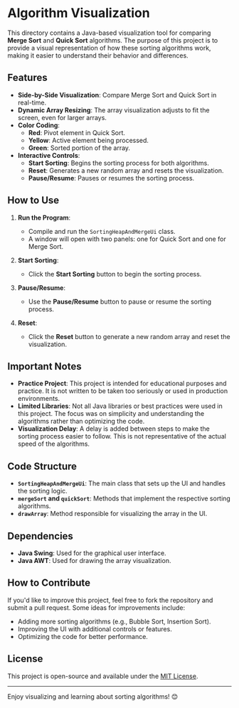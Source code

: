 # Algorithm Visualization

This directory contains a Java-based visualization tool for comparing **Merge Sort** and **Quick Sort** algorithms. The purpose of this project is to provide a visual representation of how these sorting algorithms work, making it easier to understand their behavior and differences.

## Features

- **Side-by-Side Visualization**: Compare Merge Sort and Quick Sort in real-time.
- **Dynamic Array Resizing**: The array visualization adjusts to fit the screen, even for larger arrays.
- **Color Coding**:
  - **Red**: Pivot element in Quick Sort.
  - **Yellow**: Active element being processed.
  - **Green**: Sorted portion of the array.
- **Interactive Controls**:
  - **Start Sorting**: Begins the sorting process for both algorithms.
  - **Reset**: Generates a new random array and resets the visualization.
  - **Pause/Resume**: Pauses or resumes the sorting process.

## How to Use

1. **Run the Program**:
   - Compile and run the `SortingHeapAndMergeUi` class.
   - A window will open with two panels: one for Quick Sort and one for Merge Sort.

2. **Start Sorting**:
   - Click the **Start Sorting** button to begin the sorting process.

3. **Pause/Resume**:
   - Use the **Pause/Resume** button to pause or resume the sorting process.

4. **Reset**:
   - Click the **Reset** button to generate a new random array and reset the visualization.

## Important Notes

- **Practice Project**: This project is intended for educational purposes and practice. It is not written to be taken too seriously or used in production environments.
- **Limited Libraries**: Not all Java libraries or best practices were used in this project. The focus was on simplicity and understanding the algorithms rather than optimizing the code.
- **Visualization Delay**: A delay is added between steps to make the sorting process easier to follow. This is not representative of the actual speed of the algorithms.

## Code Structure

- **`SortingHeapAndMergeUi`**: The main class that sets up the UI and handles the sorting logic.
- **`mergeSort` and `quickSort`**: Methods that implement the respective sorting algorithms.
- **`drawArray`**: Method responsible for visualizing the array in the UI.

## Dependencies

- **Java Swing**: Used for the graphical user interface.
- **Java AWT**: Used for drawing the array visualization.

## How to Contribute

If you'd like to improve this project, feel free to fork the repository and submit a pull request. Some ideas for improvements include:

- Adding more sorting algorithms (e.g., Bubble Sort, Insertion Sort).
- Improving the UI with additional controls or features.
- Optimizing the code for better performance.

## License

This project is open-source and available under the [MIT License](LICENSE).

---

Enjoy visualizing and learning about sorting algorithms! 😊
